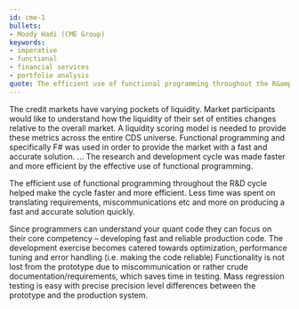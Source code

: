 ```yaml
---
id: cme-1
bullets:
- Moody Hadi (CME Group)
keywords:
- imperative
- functional
- financial services
- portfolio analysis
quote: The efficient use of functional programming throughout the R&amp;D cycle helped make the cycle faster and more efficient.
---
```

The credit markets have varying pockets of liquidity. Market participants would like to understand how the
liquidity of their set of entities changes relative to the overall market. A liquidity scoring model is
needed to provide these metrics across the entire CDS universe. Functional programming and specifically
F# was used  in order to provide the market with a fast and accurate solution. ... The research and development cycle was made faster and more efficient by the effective use of
functional programming.

The efficient use of functional programming throughout the R&amp;D cycle helped make the cycle faster and more efficient.
Less time was spent on translating requirements, miscommunications etc and more on producing a fast and accurate solution quickly.

Since programmers can understand your quant code they can focus on their core competency – developing fast and reliable production code.
The development exercise becomes catered towards optimization, performance tuning and error handling (i.e. making the code reliable)
Functionality is not lost from the prototype due to miscommunication or rather crude documentation/requirements, which saves time in testing.
Mass regression testing is easy with precise precision level differences between the prototype and the production system.
